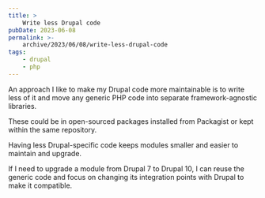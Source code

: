 ```yaml
---
title: >
    Write less Drupal code
pubDate: 2023-06-08
permalink: >-
    archive/2023/06/08/write-less-drupal-code
tags:
    - drupal
    - php
---
```


An approach I like to make my Drupal code more maintainable is to write less of it and move any generic PHP code into separate framework-agnostic libraries.

These could be in open-sourced packages installed from Packagist or kept within the same repository.

Having less Drupal-specific code keeps modules smaller and easier to maintain and upgrade.

If I need to upgrade a module from Drupal 7 to Drupal 10, I can reuse the generic code and focus on changing its integration points with Drupal to make it compatible.
